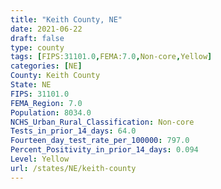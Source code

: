 ```yaml
---
title: "Keith County, NE"
date: 2021-06-22
draft: false
type: county
tags: [FIPS:31101.0,FEMA:7.0,Non-core,Yellow]
categories: [NE]
County: Keith County
State: NE
FIPS: 31101.0
FEMA_Region: 7.0
Population: 8034.0
NCHS_Urban_Rural_Classification: Non-core
Tests_in_prior_14_days: 64.0
Fourteen_day_test_rate_per_100000: 797.0
Percent_Positivity_in_prior_14_days: 0.094
Level: Yellow
url: /states/NE/keith-county
---
```



